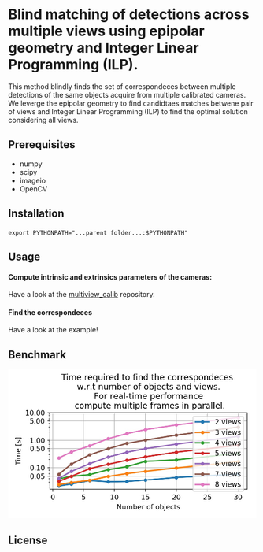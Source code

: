 # Blind matching of detections across multiple views using epipolar geometry and Integer Linear Programming (ILP).

This method blindly finds the set of correspondeces between multiple detections of the same objects acquire from multiple calibrated cameras.
We leverge the epipolar geometry to find candidtaes matches betwene pair of views and Integer Linear Programming (ILP) to find the optimal solution considering all views.

## Prerequisites

- numpy
- scipy
- imageio
- OpenCV

## Installation
```
export PYTHONPATH="...parent folder...:$PYTHONPATH"
```

## Usage

#### Compute intrinsic and extrinsics parameters of the cameras:
Have a look at the [multiview_calib](https://github.com/cvlab-epfl/multiview_calib) repository.

#### Find the correspondeces

Have a look at the example!

## Benchmark

![Benchmark](benchmark/matching_performance.jpg)

## License

